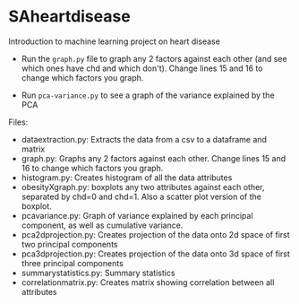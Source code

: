 # SAheartdisease
Introduction to machine learning project on heart disease


- Run the `graph.py` file to graph any 2 factors against each other (and see which ones have chd and which don't). Change lines 15 and 16 to change which factors you graph.

- Run `pca-variance.py` to see a graph of the variance explained by the PCA


Files:
 - dataextraction.py: Extracts the data from a csv to a dataframe and matrix
 - graph.py: Graphs any 2 factors against each other. Change lines 15 and 16 to change which factors you graph.
 - histogram.py: Creates histogram of all the data attributes
 - obesityXgraph.py: boxplots any two attributes against each other, separated by chd=0 and chd=1. Also a scatter plot version of the boxplot. 
 - pcavariance.py: Graph of variance explained by each principal component, as well as cumulative variance. 
 - pca2dprojection.py: Creates projection of the data onto 2d space of first two principal components
 - pca3dprojection.py: Creates projection of the data onto 3d space of first three principal components
 - summarystatistics.py: Summary statistics
 - correlationmatrix.py: Creates matrix showing correlation between all attributes
